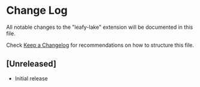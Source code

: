 # Change Log

All notable changes to the "leafy-lake" extension will be documented in this file.

Check [Keep a Changelog](http://keepachangelog.com/) for recommendations on how to structure this file.

## [Unreleased]

- Initial release
